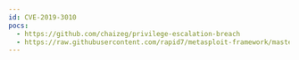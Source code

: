 ```yaml
---
id: CVE-2019-3010
pocs:
  - https://github.com/chaizeg/privilege-escalation-breach
  - https://raw.githubusercontent.com/rapid7/metasploit-framework/master/modules/exploits/solaris/local/xscreensaver_log_priv_esc.rb
---
```

